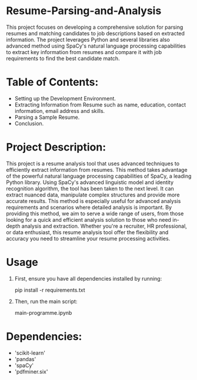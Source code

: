# Resume-Parsing-and-Analysis
This project focuses on developing a comprehensive solution for parsing resumes and matching candidates to job descriptions based on extracted information. The project leverages Python and several libraries also advanced method using SpaCy's natural language processing capabilities to extract key information from resumes and compare it with job requirements to find the best candidate match.
# Table of Contents:
* Setting up the Development Environment.
* Extracting Information from Resume such as name, education, contact information, email address and skills.
* Parsing a Sample Resume.
* Conclusion.
# Project Description:
This project is a resume analysis tool that uses advanced techniques to efficiently extract information from resumes. This method takes advantage of the powerful natural language processing capabilities of SpaCy, a leading Python library. Using SpaCy's advanced linguistic model and identity recognition algorithm, the tool has been taken to the next level. It can extract nuanced data, manipulate complex structures and provide more accurate results. This method is especially useful for advanced analysis requirements and scenarios where detailed analysis is important. By providing this method, we aim to serve a wide range of users, from those looking for a quick and efficient analysis solution to those who need in-depth analysis and extraction. Whether you're a recruiter, HR professional, or data enthusiast, this resume analysis tool offer the flexibility and accuracy you need to streamline your resume processing activities.
# Usage
1. First, ensure you have all dependencies installed by running:

    pip install -r requirements.txt

2. Then, run the main script:

    main-programme.ipynb
# Dependencies:

- 'scikit-learn'
- 'pandas'
- 'spaCy'
- 'pdfminer.six'
